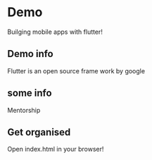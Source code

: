 # Demo

Builging mobile apps with flutter!

## Demo info

Flutter is an open source frame work by google

## some info

Mentorship

## Get organised

Open index.html in your browser!
